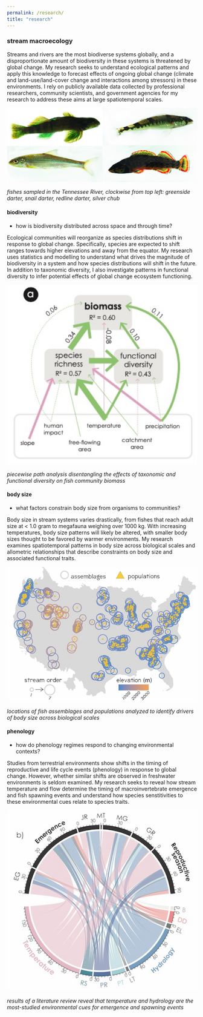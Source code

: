 ```yaml
---
permalink: /research/
title: "research"
---
```


### stream macroecology

Streams and rivers are the most biodiverse systems globally, and a disproportionate amount of biodiversity in these systems is threatened by global change. My research seeks to understand ecological patterns and apply this knowledge to forecast effects of ongoing global change (climate and land-use/land-cover change and interactions among stressors) in these environments. I rely on publicly available data collected by professional researchers, community scientists, and government agencies for my research to address these aims at large spatiotemporal scales.

<img src="/assets/images/TVA_fish_5.6.jpg" alt="tnfish" width="600"/>

*fishes sampled in the Tennessee River, clockwise from top left: greenside darter, snail darter, redline darter, silver chub*

#### biodiversity

+ how is biodiversity distributed across space and through time?

Ecological communities will reorganize as species distributions shift in response to global change. Specifically, species are expected to shift ranges towards higher elevations and away from the equator. My research uses statistics and modelling to understand what drives the magnitude of biodiversity in a system and how species distributions will shift in the future. In addition to taxonomic diversity, I also investigate patterns in functional diversity to infer potential effects of global change ecosystem functioning.

<img src="/assets/images/fwProd.jpg" alt="prod" width="600"/>

*piecewise path analysis disentangling the effects of taxonomic and functional diversity on fish community biomass*

#### body size

+ what factors constrain body size from organisms to communities?

Body size in stream systems varies drastically, from fishes that reach adult size at < 1.0 gram to megafauna weighing over 1000 kg. With increasing temperatures, body size patterns will likely be altered, with smaller body sizes thought to be favored by warmer environments. My research examines spatiotemporal patterns in body size across biological scales and allometric relationships that describe constraints on body size and associated functional traits.

<img src="/assets/images/studySitesBerg.jpg" alt="bergsites" width="600"/>

*locations of fish assemblages and populations analyzed to identify drivers of body size across biological scales*

#### phenology

+ how do phenology regimes respond to changing environmental contexts?

Studies from terrestrial environments show shifts in the timing of reproductive and life cycle events (phenology) in response to global change. However, whether similar shifts are observed in freshwater environments is seldom examined. My research seeks to reveal how stream temperature and flow determine the timing of macroinvertebrate emergence and fish spawning events and understand how species senstitivities to these environmental cues relate to species traits.

<img src="/assets/images/phenology.jpg" alt="bergsites" width="600"/>

*results of a literature review reveal that temperature and hydrology are the most-studied environmental cues for emergence and spawning events*
